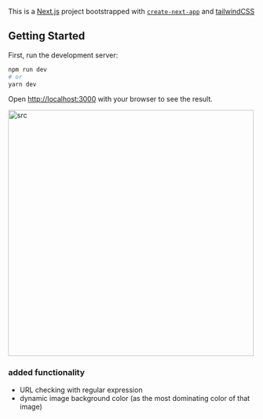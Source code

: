This is a [Next.js](https://nextjs.org/) project bootstrapped with [`create-next-app`](https://github.com/vercel/next.js/tree/canary/packages/create-next-app) and [tailwindCSS](https://tailwindcss.com/)

## Getting Started

First, run the development server:

```bash
npm run dev
# or
yarn dev
```

Open [http://localhost:3000](http://localhost:3000) with your browser to see the result.

<img src="https://media.giphy.com/media/IlP2KbR1RAfedMGZwj/giphy.gif" alt="src" width="500px"/>

### added functionality

- URL checking with regular expression
- dynamic image background color (as the most dominating color of that image)
